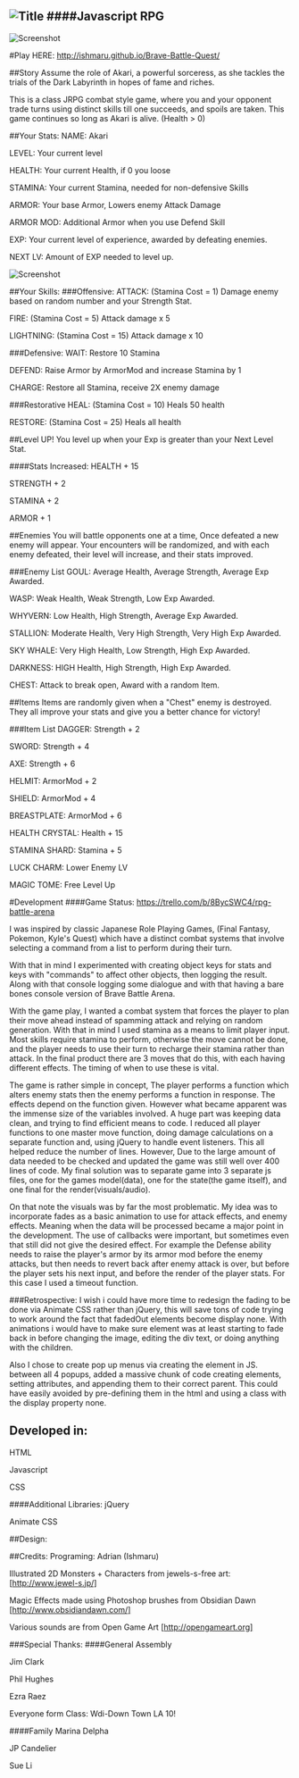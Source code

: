 ![Title](art/bba.png)
####Javascript RPG
-
![Screenshot](art/bbascreen1.png)

#Play HERE:
http://ishmaru.github.io/Brave-Battle-Quest/

##Story
Assume the role of Akari, a powerful sorceress, as she tackles the trials of the Dark Labyrinth in hopes of fame and riches.

This is a class JRPG combat style game, where you and your opponent trade turns using distinct skills till one succeeds, and spoils are taken. This game continues so long as Akari is alive. (Health > 0)

##Your Stats:
NAME: Akari

LEVEL: Your current level

HEALTH: Your current Health, if 0 you loose

STAMINA: Your current Stamina, needed for non-defensive Skills

ARMOR: Your base Armor, Lowers enemy Attack Damage

ARMOR MOD: Additional Armor when you use Defend Skill

EXP: Your current level of experience, awarded by defeating enemies.

NEXT LV: Amount of EXP needed to level up.

![Screenshot](art/bbascreen2.png)

##Your Skills:
###Offensive:
ATTACK:  (Stamina Cost = 1) Damage enemy based on random number and your Strength Stat.

FIRE: (Stamina Cost = 5) Attack damage x 5

LIGHTNING: (Stamina Cost = 15) Attack damage x 10

###Defensive:
WAIT: Restore 10 Stamina

DEFEND: Raise Armor by ArmorMod and increase Stamina by 1

CHARGE: Restore all Stamina, receive 2X enemy damage

###Restorative
HEAL: (Stamina Cost = 10) Heals 50 health

RESTORE: (Stamina Cost = 25) Heals all health

##Level UP!
You level up when your Exp is greater than your Next Level Stat.

####Stats Increased:
HEALTH + 15

STRENGTH + 2

STAMINA + 2

ARMOR + 1
 
##Enemies
You will battle opponents one at a time, Once defeated a new enemy will appear. Your encounters will be randomized, and with each enemy defeated, their level will increase, and their stats improved.

###Enemy List
GOUL: Average Health, Average Strength, Average Exp Awarded.

WASP: Weak Health, Weak Strength, Low Exp Awarded.

WHYVERN: Low Health, High Strength, Average Exp Awarded.

STALLION: Moderate Health, Very High Strength, Very High Exp Awarded.

SKY WHALE: Very High Health, Low Strength, High Exp Awarded.

DARKNESS: HIGH Health, High Strength, High Exp Awarded.

CHEST: Attack to break open, Award with a random Item. 

##Items
Items are randomly given when a "Chest" enemy is destroyed. They all improve your stats and give you a better chance for victory!

###Item List
DAGGER: Strength + 2

SWORD: Strength + 4

AXE: Strength + 6

HELMIT: ArmorMod + 2

SHIELD: ArmorMod + 4

BREASTPLATE: ArmorMod + 6

HEALTH CRYSTAL: Health + 15

STAMINA SHARD: Stamina + 5

LUCK CHARM: Lower Enemy LV

MAGIC TOME: Free Level Up


#Development
####Game Status: https://trello.com/b/8BycSWC4/rpg-battle-arena

I was inspired by classic Japanese Role Playing Games, (Final Fantasy, Pokemon, Kyle's Quest) which have a distinct combat systems that involve selecting a command from a list to perform during their turn. 

With that in mind I experimented with creating object keys for stats and keys with "commands" to affect other objects, then logging the result. Along with that console logging some dialogue and with that having a bare bones console version of Brave Battle Arena.

With the game play, I wanted a combat system that forces the player to plan their move ahead instead of spamming attack and relying on random generation. With that in mind I used stamina as a means to limit player input. Most skills require stamina to perform, otherwise the move cannot be done, and the player needs to use their turn to recharge their stamina rather than attack. In the final product there are 3 moves that do this, with each having different effects. The timing of when to use these is vital. 

The game is rather simple in concept, The player performs a function which alters enemy stats then the enemy performs a function in response. The effects depend on the function given. However what became apparent was the immense size of the variables involved. A huge part was keeping data clean, and trying to find efficient means to code. I reduced all player functions to one master move function, doing damage calculations on a separate function and, using jQuery to handle event listeners. This all helped reduce the number of lines. However, Due to the large amount of data needed to be checked and updated the game was still well over 400 lines of code. My final solution was to separate game into 3 separate js files, one for the games model(data), one for the state(the game itself), and one final for the render(visuals/audio).

On that note the visuals was by far the most problematic. My idea was to incorporate fades as a basic animation to use for attack effects, and enemy effects. Meaning when the data will be processed became a major point in the development. The use of callbacks were important, but sometimes even that still did not give the desired effect. For example the Defense ability needs to raise the player's armor by its armor mod before the enemy attacks, but then needs to revert back after enemy attack is over, but before the player sets his next input, and before the render of the player stats. For this case I used a timeout function.

###Retrospective:
I wish i could have more time to redesign the fading to be done via Animate CSS rather than jQuery, this will save tons of code trying to work around the fact that fadedOut elements become display none. With animations i would have to make sure element was at least starting to fade back in before changing the image, editing the div text, or doing anything with the children.

Also I chose to create pop up menus via creating the element in JS. between all 4 popups, added a massive chunk of code creating elements, setting attributes, and appending them to their correct parent. This could have easily avoided by pre-defining them in the html and using a class with the display property none.


## Developed in:
HTML

Javascript

CSS

####Additional Libraries:
jQuery

Animate CSS

##Design:


##Credits:
Programing: Adrian (Ishmaru)

Illustrated 2D Monsters + Characters from jewels-s-free art: [http://www.jewel-s.jp/]

Magic Effects made using Photoshop brushes from Obsidian Dawn [http://www.obsidiandawn.com/]

Various sounds are from Open Game Art [http://opengameart.org]

###Special Thanks:
####General Assembly

Jim Clark

Phil Hughes

Ezra Raez

Everyone form Class: Wdi-Down Town LA 10!

####Family
Marina Delpha

JP Candelier

Sue Li
